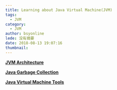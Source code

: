 ```yaml
---
title: Learning about Java Virtual Machine(JVM)
tags:
  - JVM
category:
  - JVM
author: bsyonline
lede: 没有摘要
date: 2018-08-13 19:07:16
thumbnail:
---
```




**[JVM Architecture](../../../..//2018/08/13/jvm-architecture/)**

**[Java Garbage Collection](../../../..//2018/08/27/java-garbage-collection/)**

**[Java Virtual Machine Tools](../../../..//2018/09/12/java-virtual-machine-tools/)**



